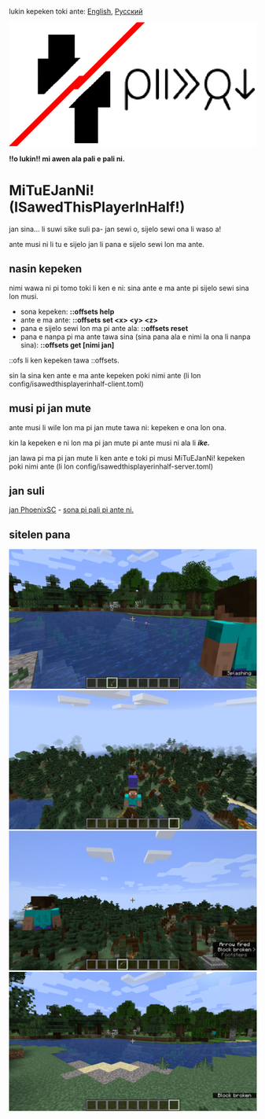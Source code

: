 lukin kepeken toki ante: [English](./README.md "View in English"), [Русский](./README.ru-RU.md "Смотреть на русском")


![mi tu e jan ni](./src/main/resources/modicon.png)

**!!o lukin!! mi awen ala pali e pali ni.**

# MiTuEJanNi! (ISawedThisPlayerInHalf!)

jan sina... li suwi sike suli pa- jan sewi o, sijelo sewi ona li waso a!

ante musi ni li tu e sijelo jan li pana e sijelo sewi lon ma ante.


## nasin kepeken

nimi wawa ni pi tomo toki li ken e ni: sina ante e ma ante pi sijelo sewi sina lon musi.

* sona kepeken: **::offsets help**
* ante e ma ante: **::offsets set \<x> \<y> \<z>**
* pana e sijelo sewi lon ma pi ante ala: **::offsets reset**
* pana e nanpa pi ma ante tawa sina (sina pana ala e nimi la ona li nanpa sina): **::offsets get [nimi jan]**

::ofs li ken kepeken tawa ::offsets.

sin la sina ken ante e ma ante kepeken poki nimi ante (li lon config/isawedthisplayerinhalf-client.toml)


## musi pi jan mute

ante musi li wile lon ma pi jan mute tawa ni: kepeken e ona lon ona.

kin la kepeken e ni lon ma pi jan mute pi ante musi ni ala li **_ike._**

jan lawa pi ma pi jan mute li ken ante e toki pi musi MiTuEJanNi! kepeken poki nimi ante (li lon config/isawedthisplayerinhalf-server.toml)


## jan suli

[jan PhoenixSC](https://www.youtube.com/c/PhnixhamstaSC "lipu JuTu (YouTube) PhoenixSC") - [sona pi pali pi ante ni.](https://www.youtube.com/watch?v=QS2GsxZ3d1M "I Separated the Player's Body in Half in Minecraft - PhoenixSC")



## sitelen pana

![sitelen](screenshots/fishin.png)
![sitelen](screenshots/pantshead.png)
![sitelen](screenshots/arrow.png)
![sitelen](screenshots/toTheRight.png)
